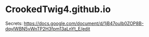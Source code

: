 # CrookedTwig4.github.io
Secrets: https://docs.google.com/document/d/1jB47ouIb0ZOP8B-dqyIWBN5vWnTP2H3fpm13aLnYt_E/edit 

